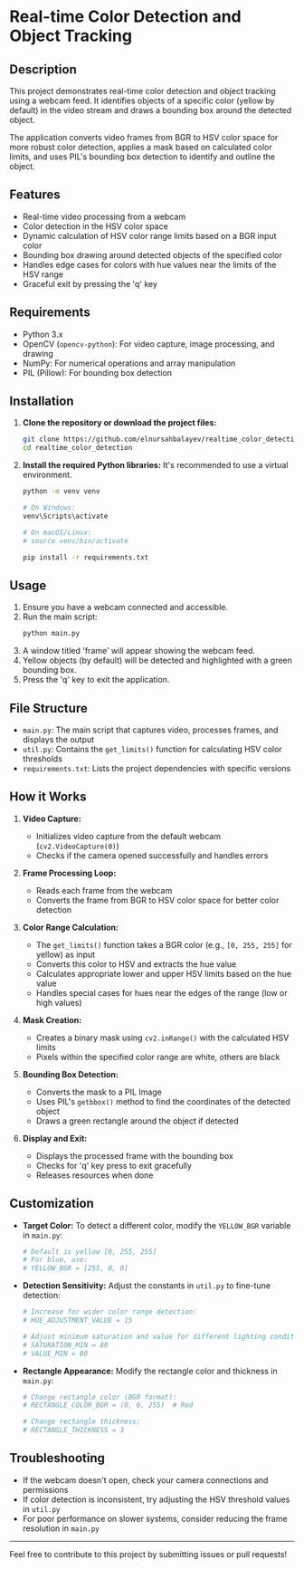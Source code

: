 # Real-time Color Detection and Object Tracking

## Description

This project demonstrates real-time color detection and object tracking using a webcam feed. It identifies objects of a specific color (yellow by default) in the video stream and draws a bounding box around the detected object.

The application converts video frames from BGR to HSV color space for more robust color detection, applies a mask based on calculated color limits, and uses PIL's bounding box detection to identify and outline the object.

## Features

* Real-time video processing from a webcam
* Color detection in the HSV color space
* Dynamic calculation of HSV color range limits based on a BGR input color
* Bounding box drawing around detected objects of the specified color
* Handles edge cases for colors with hue values near the limits of the HSV range
* Graceful exit by pressing the 'q' key

## Requirements

* Python 3.x
* OpenCV (`opencv-python`): For video capture, image processing, and drawing
* NumPy: For numerical operations and array manipulation
* PIL (Pillow): For bounding box detection

## Installation

1. **Clone the repository or download the project files:**
   ```bash
   git clone https://github.com/elnursahbalayev/realtime_color_detection.git
   cd realtime_color_detection
   ```

2. **Install the required Python libraries:**
   It's recommended to use a virtual environment.
   ```bash
   python -m venv venv

   # On Windows:
   venv\Scripts\activate

   # On macOS/Linux:
   # source venv/bin/activate

   pip install -r requirements.txt
   ```

## Usage

1. Ensure you have a webcam connected and accessible.
2. Run the main script:
   ```bash
   python main.py
   ```
3. A window titled 'frame' will appear showing the webcam feed.
4. Yellow objects (by default) will be detected and highlighted with a green bounding box.
5. Press the 'q' key to exit the application.

## File Structure

* `main.py`: The main script that captures video, processes frames, and displays the output
* `util.py`: Contains the `get_limits()` function for calculating HSV color thresholds
* `requirements.txt`: Lists the project dependencies with specific versions

## How it Works

1. **Video Capture:**
   * Initializes video capture from the default webcam (`cv2.VideoCapture(0)`)
   * Checks if the camera opened successfully and handles errors

2. **Frame Processing Loop:**
   * Reads each frame from the webcam
   * Converts the frame from BGR to HSV color space for better color detection

3. **Color Range Calculation:**
   * The `get_limits()` function takes a BGR color (e.g., `[0, 255, 255]` for yellow) as input
   * Converts this color to HSV and extracts the hue value
   * Calculates appropriate lower and upper HSV limits based on the hue value
   * Handles special cases for hues near the edges of the range (low or high values)

4. **Mask Creation:**
   * Creates a binary mask using `cv2.inRange()` with the calculated HSV limits
   * Pixels within the specified color range are white, others are black

5. **Bounding Box Detection:**
   * Converts the mask to a PIL Image
   * Uses PIL's `getbbox()` method to find the coordinates of the detected object
   * Draws a green rectangle around the object if detected

6. **Display and Exit:**
   * Displays the processed frame with the bounding box
   * Checks for 'q' key press to exit gracefully
   * Releases resources when done

## Customization

* **Target Color:** To detect a different color, modify the `YELLOW_BGR` variable in `main.py`:
  ```python
  # Default is yellow [0, 255, 255]
  # For blue, use:
  # YELLOW_BGR = [255, 0, 0]
  ```

* **Detection Sensitivity:** Adjust the constants in `util.py` to fine-tune detection:
  ```python
  # Increase for wider color range detection:
  # HUE_ADJUSTMENT_VALUE = 15

  # Adjust minimum saturation and value for different lighting conditions:
  # SATURATION_MIN = 80
  # VALUE_MIN = 80
  ```

* **Rectangle Appearance:** Modify the rectangle color and thickness in `main.py`:
  ```python
  # Change rectangle color (BGR format):
  # RECTANGLE_COLOR_BGR = (0, 0, 255)  # Red

  # Change rectangle thickness:
  # RECTANGLE_THICKNESS = 3
  ```

## Troubleshooting

* If the webcam doesn't open, check your camera connections and permissions
* If color detection is inconsistent, try adjusting the HSV threshold values in `util.py`
* For poor performance on slower systems, consider reducing the frame resolution in `main.py`

---

Feel free to contribute to this project by submitting issues or pull requests!
